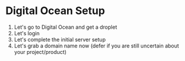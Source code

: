 # Digital Ocean Setup

1. Let's go to Digital Ocean and get a droplet
2. Let's login
3. Let's complete the initial server setup
4. Let's grab a domain name now (defer if you are still uncertain about your project/product)

